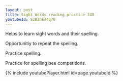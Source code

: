 ```yaml
---
layout: post
title: Sight Words reading practice 343
youtubeId: SzBZnEA4q7U
---
```

 
 
Helps to learn sight words and their spelling.

Opportunitiy to repeat the spelling. 

Practice spelling. 
 
Practice for spelling bee competitions. 
 
{% include youtubePlayer.html id=page.youtubeId %}
 
 
